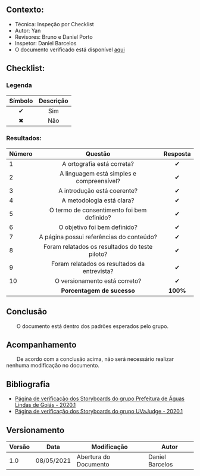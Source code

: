 ## Contexto:	
 - Técnica: Inspeção por Checklist
 - Autor: Yan
 - Revisores: Bruno e Daniel Porto
 - Inspetor: Daniel Barcelos
 - O documento verificado está disponível [aqui](../../design-ava-dese/nivel-1/storyboards/resultado-ava-storyboard.md)

## Checklist:

### Legenda 

|Símbolo|Descrição|
|:-:|:-:|
|✔|Sim|
|✖|Não|

### Resultados:
|Número|Questão|Resposta|
|:-|:-:|:-:|
|1|A ortografia está correta?|✔|
|2|A linguagem está simples e compreensível?|✔|
|3|A introdução está coerente?|✔|
|4|A metodologia está clara?|✔|
|5|O termo de consentimento foi bem definido?|✔|
|6|O objetivo foi bem definido?|✔|
|7|A página possui referências do conteúdo?|✔|
|8|Foram relatados os resultados do teste piloto?|✔|
|9|Foram relatados os resultados da entrevista?|✔|
|10|O versionamento está correto?|✔|
||**Porcentagem de sucesso**|**100%**|

## Conclusão
&emsp;&emsp;O documento está dentro dos padrões esperados pelo grupo.

## Acompanhamento
&emsp;&emsp;De acordo com a conclusão acima, não será necessário realizar nenhuma modificação no documento.

## Bibliografia

- [Página de verificação dos Storyboards do grupo Prefeitura de Águas Lindas de Goiás - 2020.1](https://interacao-humano-computador.github.io/2020.1-Prefeiturade-Aguas-Lindas-de-Goias/verificacao/veri_storyboard/)
- [Página de verificação dos Storyboards do grupo UVaJudge - 2020.1](https://interacao-humano-computador.github.io/2020.1-UVaJudge/entrega_7/verificacao/storyboard/)

## Versionamento
|Versão|Data|Modificação|Autor|
|--|--|--|--|
|1.0|08/05/2021|Abertura do Documento|Daniel Barcelos|